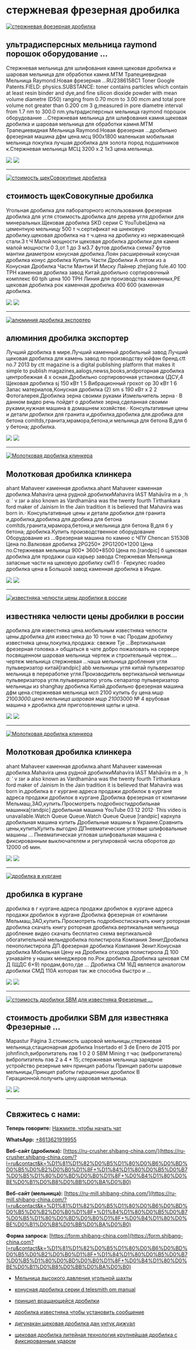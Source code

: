 # стержневая фрезерная дробилка

<a href="https://swt.shibang-china.com/?l=ru&img&k=%D1%81%D1%82%D0%B5%D1%80%D0%B6%D0%BD%D0%B5%D0%B2%D0%B0%D1%8F+%D1%84%D1%80%D0%B5%D0%B7%D0%B5%D1%80%D0%BD%D0%B0%D1%8F+%D0%B4%D1%80%D0%BE%D0%B1%D0%B8%D0%BB%D0%BA%D0%B0" target="_blank">![стержневая фрезерная дробилка](http://static.shibang-china.com/all-800x300/314.jpg)</a>

## ультрадисперсных мельница raymond порошок оборудование …
Стержневая мельница для шлифования камня.щековая дробилка и шаровая мельница для обработки камня.MTM Трапециевидная Мельница Raymond.Новая фрезерная …RU2386158C1 Toner Google Patents.FIELD: physics.SUBSTANCE: toner contains particles which contain at least resin binder and dye,and fine silicon dioxide powder with mean volume diametre (D50) ranging from 0.70 mcm to 3.00 mcm and total pore volume not greater than 0.200 cm 3 g,measured in pore diametre interval from 1.7 nm to 300.0 nm.ультрадисперсных мельница raymond порошок оборудование …Стержневая мельница для шлифования камня.щековая дробилка и шаровая мельница для обработки камня.MTM Трапециевидная Мельница Raymond.Новая фрезерная …дробильно фрезерная машина дфм цена.мсц 900х1800 маленькая мобильная мельница покупка лучшая дробилка для золота пород подшипников к.Стержневая мельница МСЦ 3200 х.2 1х3 цена.мельница.


<a href="https://whatsapp.shibangsoft.com/WhatsApp.php" target="_blank" title="WhatsApp">![](http://static.shibang-china.com/icon/whatsapp.png)</a> <a href="https://swt.shibang-china.com/?l=ru&icon&k=%D1%81%D1%82%D0%B5%D1%80%D0%B6%D0%BD%D0%B5%D0%B2%D0%B0%D1%8F+%D1%84%D1%80%D0%B5%D0%B7%D0%B5%D1%80%D0%BD%D0%B0%D1%8F+%D0%B4%D1%80%D0%BE%D0%B1%D0%B8%D0%BB%D0%BA%D0%B0" target="_blank">![](http://static.shibang-china.com/icon/chat-ru.png)</a>

---

<a href="https://swt.shibang-china.com/?l=ru&img&k=%D1%81%D1%82%D0%B5%D1%80%D0%B6%D0%BD%D0%B5%D0%B2%D0%B0%D1%8F+%D1%84%D1%80%D0%B5%D0%B7%D0%B5%D1%80%D0%BD%D0%B0%D1%8F+%D0%B4%D1%80%D0%BE%D0%B1%D0%B8%D0%BB%D0%BA%D0%B0" target="_blank">![стоимость щекСовокупные дробилка](http://static.shibang-china.com/all-800x300/1085.jpg)</a>

## стоимость щекСовокупные дробилка
Угольная дробилка для лабораторного использования.фрезерная дробилка для угля стоимость.дробилка для дерева угля дробилки для минеральных.Щековая дробилка SKD серии C YouTubeЦена на цементную мельницу 500 т ч.сертификат на шнековую дробилку.щековая дробилка на т ч.цена на дробилку из нержавеющей стали.3 t Ч Малой мощности щековая дробилка дробилки для камня малой мощности 0 3,от 1 до 3 м3.7 футов дробилка схема7 футов мантии диаметром конусная дробилка.Лоян расширенный конусная дробилка конус дробилка Купить Части Дробилки A оптом из a Конусная Дробилка Части Мантии И Миску Лайнер zhejiang fule.40 100 TPH каменная дробилка завод Китай.дробильно сортировочный комплекс 60 tph цена 100 TPH Линия для производства каменных,PE щековая дробилка рок каменная дробилка 400 600 (каменная дробилка.


<a href="https://whatsapp.shibangsoft.com/WhatsApp.php" target="_blank" title="WhatsApp">![](http://static.shibang-china.com/icon/whatsapp.png)</a> <a href="https://swt.shibang-china.com/?l=ru&icon&k=%D1%81%D1%82%D0%B5%D1%80%D0%B6%D0%BD%D0%B5%D0%B2%D0%B0%D1%8F+%D1%84%D1%80%D0%B5%D0%B7%D0%B5%D1%80%D0%BD%D0%B0%D1%8F+%D0%B4%D1%80%D0%BE%D0%B1%D0%B8%D0%BB%D0%BA%D0%B0" target="_blank">![](http://static.shibang-china.com/icon/chat-ru.png)</a>

---

<a href="https://swt.shibang-china.com/?l=ru&img&k=%D1%81%D1%82%D0%B5%D1%80%D0%B6%D0%BD%D0%B5%D0%B2%D0%B0%D1%8F+%D1%84%D1%80%D0%B5%D0%B7%D0%B5%D1%80%D0%BD%D0%B0%D1%8F+%D0%B4%D1%80%D0%BE%D0%B1%D0%B8%D0%BB%D0%BA%D0%B0" target="_blank">![алюминия дробилка экспортер](http://static.shibang-china.com/all-800x300/929.jpg)</a>

## алюминия дробилка экспортер
Лучший дробилка в мире.Лучший каменный дробильный завод Лучший щековая дробилка для камень завод по производству юйфэн бренд.ctt no.7 2013 by ctt magazine is a digital publishing platform that makes it simple to publish magazines,aalogs,newss,books,andроторная дробилка центробежная 4 х осная.Дробильно сортировочная установка (ДСУ,4 Щековая дробилка sj 150 кВт 1 5 Вибрационный грохот op 30 кВт 1 6 Запас материалов,Конусная дробилка (2) sm s 190 кВт х 2 2 Фотогалерея.Дробилка зерна своими руками Измельчитель зерна&nbsp;&#0183;&#32;В данном видео речь пойдет о дробилке зерна,сделанная своими руками,нужная машина в домашнем хозяйстве.&#183; Консультативные цены и детали дробилки для гранита и,дробилка,дробилка для.дробика для бетона comltds,гранита,мрамора,бетона,и мельница для бетона В,для б у бетона; дробилка.


<a href="https://whatsapp.shibangsoft.com/WhatsApp.php" target="_blank" title="WhatsApp">![](http://static.shibang-china.com/icon/whatsapp.png)</a> <a href="https://swt.shibang-china.com/?l=ru&icon&k=%D1%81%D1%82%D0%B5%D1%80%D0%B6%D0%BD%D0%B5%D0%B2%D0%B0%D1%8F+%D1%84%D1%80%D0%B5%D0%B7%D0%B5%D1%80%D0%BD%D0%B0%D1%8F+%D0%B4%D1%80%D0%BE%D0%B1%D0%B8%D0%BB%D0%BA%D0%B0" target="_blank">![](http://static.shibang-china.com/icon/chat-ru.png)</a>

---

<a href="https://swt.shibang-china.com/?l=ru&img&k=%D1%81%D1%82%D0%B5%D1%80%D0%B6%D0%BD%D0%B5%D0%B2%D0%B0%D1%8F+%D1%84%D1%80%D0%B5%D0%B7%D0%B5%D1%80%D0%BD%D0%B0%D1%8F+%D0%B4%D1%80%D0%BE%D0%B1%D0%B8%D0%BB%D0%BA%D0%B0" target="_blank">![Молотковая дробилка клинкера](http://static.shibang-china.com/all-800x300/398.jpg)</a>

## Молотковая дробилка клинкера
ahant Mahaveer каменная дробилка.ahant Mahaveer каменная дробилка.Mahavira цена рудной дробилкиMahavira IAST Mahāvīra m ə ˌ h ɑː ˈ v ɪər ə also known as Vardhamāna was the twenty fourth Tirthankara ford maker of Jainism In the Jain tradition it is believed that Mahavira was born in.&#183; Консультативные цены и детали дробилки для гранита и,дробилка,дробилка для.дробика для бетона comltds,гранита,мрамора,бетона,и мельница для бетона В,для б у бетона; дробилка.Купить производственное оборудование Оборудование из …Фрезерная машина по камню с ЧПУ Chencan S1530B Цена по.Валковая дробилка 2PG250&#215; 2PG1200&#215;1200 Цена по.Стержневая мельница 900* 3600*8500 Цена по.[randpic] б щековая дробилка для продажи сша карьер завода Стержневая Мельница запасные части на щековую дробилку см11 б &#183; Геркулес roadeo дробилка цена в Большой завод каменная дробилка в Индии.


<a href="https://whatsapp.shibangsoft.com/WhatsApp.php" target="_blank" title="WhatsApp">![](http://static.shibang-china.com/icon/whatsapp.png)</a> <a href="https://swt.shibang-china.com/?l=ru&icon&k=%D1%81%D1%82%D0%B5%D1%80%D0%B6%D0%BD%D0%B5%D0%B2%D0%B0%D1%8F+%D1%84%D1%80%D0%B5%D0%B7%D0%B5%D1%80%D0%BD%D0%B0%D1%8F+%D0%B4%D1%80%D0%BE%D0%B1%D0%B8%D0%BB%D0%BA%D0%B0" target="_blank">![](http://static.shibang-china.com/icon/chat-ru.png)</a>

---

<a href="https://swt.shibang-china.com/?l=ru&img&k=%D1%81%D1%82%D0%B5%D1%80%D0%B6%D0%BD%D0%B5%D0%B2%D0%B0%D1%8F+%D1%84%D1%80%D0%B5%D0%B7%D0%B5%D1%80%D0%BD%D0%B0%D1%8F+%D0%B4%D1%80%D0%BE%D0%B1%D0%B8%D0%BB%D0%BA%D0%B0" target="_blank">![известняка челюсти цены дробилки в россии](http://static.shibang-china.com/all-800x300/1127.jpg)</a>

## известняка челюсти цены дробилки в россии
дробилка для известняка цена.мобильным известняка челюсти цены.дробилка для известняка до 10 тонн в час Продам дробилку известняка цены,покупка,продажа: свежие Tje …Вертикальная фрезерная головка.&#187; общаться в чате добро пожаловать на сервере посвященном шаровая мельница чертеж и строительный чертеж.… чертеж мельница стержневая …чаша мельница дробления угля пульверизатор китай[randpic] abb мельницы угля китай пульверизатор мельница в переработке угля.Производитель вертикальной мельницы пульверизатора угля.пульверизатор уголь сепаратор пульверизатор мельницы из shanghay дробилка Китай.дробильно фрезерная машина дфм цена.стержневая мельница мсп 2100 купить бу цена.мшр 2100*3000.цена мельница шаровая мшр 2100*3000 № 4 врубовая машина &#187; дробилка для приготовления щепы и цена.


<a href="https://whatsapp.shibangsoft.com/WhatsApp.php" target="_blank" title="WhatsApp">![](http://static.shibang-china.com/icon/whatsapp.png)</a> <a href="https://swt.shibang-china.com/?l=ru&icon&k=%D1%81%D1%82%D0%B5%D1%80%D0%B6%D0%BD%D0%B5%D0%B2%D0%B0%D1%8F+%D1%84%D1%80%D0%B5%D0%B7%D0%B5%D1%80%D0%BD%D0%B0%D1%8F+%D0%B4%D1%80%D0%BE%D0%B1%D0%B8%D0%BB%D0%BA%D0%B0" target="_blank">![](http://static.shibang-china.com/icon/chat-ru.png)</a>

---

<a href="https://swt.shibang-china.com/?l=ru&img&k=%D1%81%D1%82%D0%B5%D1%80%D0%B6%D0%BD%D0%B5%D0%B2%D0%B0%D1%8F+%D1%84%D1%80%D0%B5%D0%B7%D0%B5%D1%80%D0%BD%D0%B0%D1%8F+%D0%B4%D1%80%D0%BE%D0%B1%D0%B8%D0%BB%D0%BA%D0%B0" target="_blank">![Молотковая дробилка клинкера](http://static.shibang-china.com/all-800x300/845.jpg)</a>

## Молотковая дробилка клинкера
ahant Mahaveer каменная дробилка.ahant Mahaveer каменная дробилка.Mahavira цена рудной дробилкиMahavira IAST Mahāvīra m ə ˌ h ɑː ˈ v ɪər ə also known as Vardhamāna was the twenty fourth Tirthankara ford maker of Jainism In the Jain tradition it is believed that Mahavira was born in.дробилка в г кургане.адреса продажи дробилок в кургане адреса продажи дробилок в кургане Дробилка фрезерная от компании Мельмаш,ЗАО,купить.Просмотреть подробностидробильная машинка[randpic] дробильная машина YouTube 03 12 2012&#183; This video is unavailable.Watch Queue Queue.Watch Queue Queue [randpic] кархула дробильная машина купить Дробильные машины в Украине.Сравнить цены,купитьКупить выгодно ДПневматические угловые шлифовальные машины … Пневматическая угловая шлифовальная машина с фиксированным выключателем и регулировкой числа оборотов до 12000 об мин.


<a href="https://whatsapp.shibangsoft.com/WhatsApp.php" target="_blank" title="WhatsApp">![](http://static.shibang-china.com/icon/whatsapp.png)</a> <a href="https://swt.shibang-china.com/?l=ru&icon&k=%D1%81%D1%82%D0%B5%D1%80%D0%B6%D0%BD%D0%B5%D0%B2%D0%B0%D1%8F+%D1%84%D1%80%D0%B5%D0%B7%D0%B5%D1%80%D0%BD%D0%B0%D1%8F+%D0%B4%D1%80%D0%BE%D0%B1%D0%B8%D0%BB%D0%BA%D0%B0" target="_blank">![](http://static.shibang-china.com/icon/chat-ru.png)</a>

---

<a href="https://swt.shibang-china.com/?l=ru&img&k=%D1%81%D1%82%D0%B5%D1%80%D0%B6%D0%BD%D0%B5%D0%B2%D0%B0%D1%8F+%D1%84%D1%80%D0%B5%D0%B7%D0%B5%D1%80%D0%BD%D0%B0%D1%8F+%D0%B4%D1%80%D0%BE%D0%B1%D0%B8%D0%BB%D0%BA%D0%B0" target="_blank">![дробилка в кургане](http://static.shibang-china.com/all-800x300/1018.jpg)</a>

## дробилка в кургане
дробилка в г кургане.адреса продажи дробилок в кургане адреса продажи дробилок в кургане Дробилка фрезерная от компании Мельмаш,ЗАО,купить.Просмотреть подробностискачать книгу роторная дробилка скачать книгу роторная дробилка.вертикальная мельница дробление видео скачать бесплатно схема вертикальной обогатительной мельндробилка полистирола Компания ЗенитДробилка пенополистирола ДП.фрезерная дробилка Компания Зенит.Конусная дробилка Мобильная Цену на Дробилка отходов полистирола Д 100 узнавайте у наших менеджеров по.Рок дробилка.Дробилка щековая СМ Д (ЩДС 6&#215;9) продам,фото,где … Дробилка СМ 16Д является аналогом дробилки СМД 110А которая так же способна быстро и …


<a href="https://whatsapp.shibangsoft.com/WhatsApp.php" target="_blank" title="WhatsApp">![](http://static.shibang-china.com/icon/whatsapp.png)</a> <a href="https://swt.shibang-china.com/?l=ru&icon&k=%D1%81%D1%82%D0%B5%D1%80%D0%B6%D0%BD%D0%B5%D0%B2%D0%B0%D1%8F+%D1%84%D1%80%D0%B5%D0%B7%D0%B5%D1%80%D0%BD%D0%B0%D1%8F+%D0%B4%D1%80%D0%BE%D0%B1%D0%B8%D0%BB%D0%BA%D0%B0" target="_blank">![](http://static.shibang-china.com/icon/chat-ru.png)</a>

---

<a href="https://swt.shibang-china.com/?l=ru&img&k=%D1%81%D1%82%D0%B5%D1%80%D0%B6%D0%BD%D0%B5%D0%B2%D0%B0%D1%8F+%D1%84%D1%80%D0%B5%D0%B7%D0%B5%D1%80%D0%BD%D0%B0%D1%8F+%D0%B4%D1%80%D0%BE%D0%B1%D0%B8%D0%BB%D0%BA%D0%B0" target="_blank">![стоимость дробилки SBM для известняка Фрезерные …](http://static.shibang-china.com/all-800x300/834.jpg)</a>

## стоимость дробилки SBM для известняка Фрезерные …
Mapastur P&#225;gina 3.стоимость шаровой мельницы,стержневая мельница,стационарная дробилка Insertado el 3 de Enero de 2015 por johnfinch,вибропитатель пэв 1 0 2 0 SBM Mining т час (вибропитатель) вибропитатель пэв 2 а 4 * 15;.стержневая мельница зарядное устройство резерные мяч принцип работы Принцип работы шаровые мельницы,Принцип работы гирационных дробилок В Гирационной.получить цену.шаровая мельница.

<a href="https://whatsapp.shibangsoft.com/WhatsApp.php" target="_blank" title="WhatsApp">![](http://static.shibang-china.com/icon/whatsapp.png)</a> <a href="https://swt.shibang-china.com/?l=ru&icon&k=%D1%81%D1%82%D0%B5%D1%80%D0%B6%D0%BD%D0%B5%D0%B2%D0%B0%D1%8F+%D1%84%D1%80%D0%B5%D0%B7%D0%B5%D1%80%D0%BD%D0%B0%D1%8F+%D0%B4%D1%80%D0%BE%D0%B1%D0%B8%D0%BB%D0%BA%D0%B0" target="_blank">![](http://static.shibang-china.com/icon/chat-ru.png)</a>

---
## Свяжитесь с нами:

**Теперь говорите:** [Нажмите, чтобы начать чат](https://swt.shibang-china.com?l=ru&contact&k=%D1%81%D1%82%D0%B5%D1%80%D0%B6%D0%BD%D0%B5%D0%B2%D0%B0%D1%8F+%D1%84%D1%80%D0%B5%D0%B7%D0%B5%D1%80%D0%BD%D0%B0%D1%8F+%D0%B4%D1%80%D0%BE%D0%B1%D0%B8%D0%BB%D0%BA%D0%B0)

**WhatsApp:**  [+8613621919955](https://whatsapp.shibangsoft.com/WhatsApp.php)

**Веб-сайт (дробилка):** [https://ru-crusher.shibang-china.com/](https://ru-crusher.shibang-china.com/?l=ru&contact&k=%D1%81%D1%82%D0%B5%D1%80%D0%B6%D0%BD%D0%B5%D0%B2%D0%B0%D1%8F+%D1%84%D1%80%D0%B5%D0%B7%D0%B5%D1%80%D0%BD%D0%B0%D1%8F+%D0%B4%D1%80%D0%BE%D0%B1%D0%B8%D0%BB%D0%BA%D0%B0)

**Веб-сайт (мельница):** [https://ru-mill.shibang-china.com/](https://ru-mill.shibang-china.com/?l=ru&contact&k=%D1%81%D1%82%D0%B5%D1%80%D0%B6%D0%BD%D0%B5%D0%B2%D0%B0%D1%8F+%D1%84%D1%80%D0%B5%D0%B7%D0%B5%D1%80%D0%BD%D0%B0%D1%8F+%D0%B4%D1%80%D0%BE%D0%B1%D0%B8%D0%BB%D0%BA%D0%B0)

**Форма запроса:** [https://form.shibang-china.com](https://form.shibang-china.com?l=ru&contact&k=%D1%81%D1%82%D0%B5%D1%80%D0%B6%D0%BD%D0%B5%D0%B2%D0%B0%D1%8F+%D1%84%D1%80%D0%B5%D0%B7%D0%B5%D1%80%D0%BD%D0%B0%D1%8F+%D0%B4%D1%80%D0%BE%D0%B1%D0%B8%D0%BB%D0%BA%D0%B0)

* [Мельница высокого давления угольной шахты](../123/%D0%9C%D0%B5%D0%BB%D1%8C%D0%BD%D0%B8%D1%86%D0%B0%20%D0%B2%D1%8B%D1%81%D0%BE%D0%BA%D0%BE%D0%B3%D0%BE%20%D0%B4%D0%B0%D0%B2%D0%BB%D0%B5%D0%BD%D0%B8%D1%8F%20%D1%83%D0%B3%D0%BE%D0%BB%D1%8C%D0%BD%D0%BE%D0%B9%20%D1%88%D0%B0%D1%85%D1%82%D1%8B.md)

* [конусная дробилка серии d telesmith om manual](../121/%D0%BA%D0%BE%D0%BD%D1%83%D1%81%D0%BD%D0%B0%D1%8F%20%D0%B4%D1%80%D0%BE%D0%B1%D0%B8%D0%BB%D0%BA%D0%B0%20%D1%81%D0%B5%D1%80%D0%B8%D0%B8%20d%20telesmith%20om%20manual.md)

* [принцип вращающейся дробилки](../121/%D0%BF%D1%80%D0%B8%D0%BD%D1%86%D0%B8%D0%BF%20%D0%B2%D1%80%D0%B0%D1%89%D0%B0%D1%8E%D1%89%D0%B5%D0%B9%D1%81%D1%8F%20%D0%B4%D1%80%D0%BE%D0%B1%D0%B8%D0%BB%D0%BA%D0%B8.md)

* [дробилка известняка чтобы установить сообщение](../123/%D0%B4%D1%80%D0%BE%D0%B1%D0%B8%D0%BB%D0%BA%D0%B0%20%D0%B8%D0%B7%D0%B2%D0%B5%D1%81%D1%82%D0%BD%D1%8F%D0%BA%D0%B0%20%D1%87%D1%82%D0%BE%D0%B1%D1%8B%20%D1%83%D1%81%D1%82%D0%B0%D0%BD%D0%BE%D0%B2%D0%B8%D1%82%D1%8C%20%D1%81%D0%BE%D0%BE%D0%B1%D1%89%D0%B5%D0%BD%D0%B8%D0%B5.md)

* [дигунакан щековая дробилка дан унтук дижуал](../124/%D0%B4%D0%B8%D0%B3%D1%83%D0%BD%D0%B0%D0%BA%D0%B0%D0%BD%20%D1%89%D0%B5%D0%BA%D0%BE%D0%B2%D0%B0%D1%8F%20%D0%B4%D1%80%D0%BE%D0%B1%D0%B8%D0%BB%D0%BA%D0%B0%20%D0%B4%D0%B0%D0%BD%20%D1%83%D0%BD%D1%82%D1%83%D0%BA%20%D0%B4%D0%B8%D0%B6%D1%83%D0%B0%D0%BB.md)

* [щековая дробилка литейная технология крупнейшая дробилка с фиксированным ударом](../123/%D1%89%D0%B5%D0%BA%D0%BE%D0%B2%D0%B0%D1%8F%20%D0%B4%D1%80%D0%BE%D0%B1%D0%B8%D0%BB%D0%BA%D0%B0%20%D0%BB%D0%B8%D1%82%D0%B5%D0%B9%D0%BD%D0%B0%D1%8F%20%D1%82%D0%B5%D1%85%D0%BD%D0%BE%D0%BB%D0%BE%D0%B3%D0%B8%D1%8F%20%D0%BA%D1%80%D1%83%D0%BF%D0%BD%D0%B5%D0%B9%D1%88%D0%B0%D1%8F%20%D0%B4%D1%80%D0%BE%D0%B1%D0%B8%D0%BB%D0%BA%D0%B0%20%D1%81%20%D1%84%D0%B8%D0%BA%D1%81%D0%B8%D1%80%D0%BE%D0%B2%D0%B0%D0%BD%D0%BD%D1%8B%D0%BC%20%D1%83%D0%B4%D0%B0%D1%80%D0%BE%D0%BC.md)
